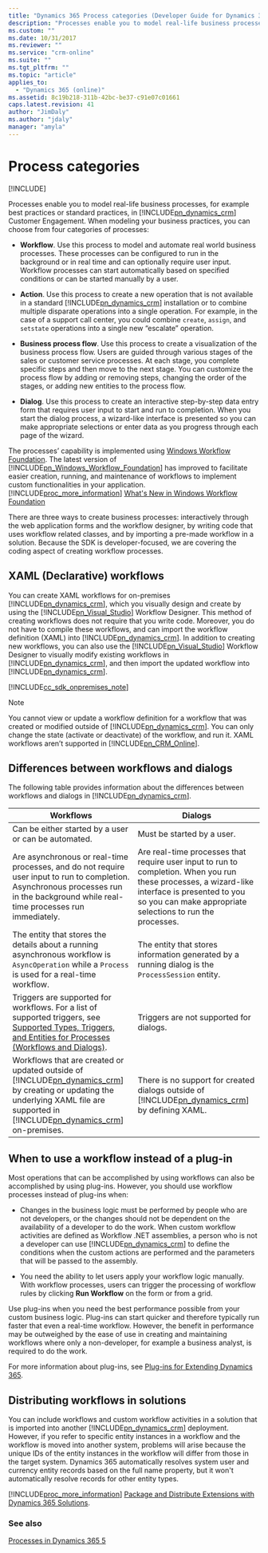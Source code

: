 ```yaml
---
title: "Dynamics 365 Process categories (Developer Guide for Dynamics 365 Customer Engagement) | MicrosoftDocs"
description: "Processes enable you to model real-life business processes, for example best practices or standard practices, in Dynamics 365 Customer Engagement. When modeling your business practices, you can choose from four categories of processes: Workflow, Action, Business Process Flow, and Dialog."
ms.custom: ""
ms.date: 10/31/2017
ms.reviewer: ""
ms.service: "crm-online"
ms.suite: ""
ms.tgt_pltfrm: ""
ms.topic: "article"
applies_to: 
  - "Dynamics 365 (online)"
ms.assetid: 8c19b218-311b-42bc-be37-c91e07c01661
caps.latest.revision: 41
author: "JimDaly"
ms.author: "jdaly"
manager: "amyla"
---
```

# Process categories

[!INCLUDE[](../includes/cc_applies_to_update_9_0_0.md)]

Processes enable you to model real-life business processes, for example best practices or standard practices, in [!INCLUDE[pn_dynamics_crm](../includes/pn-dynamics-crm.md)] Customer Engagement. When modeling your business practices, you can choose from four categories of processes:  
  
- **Workflow**. Use this process to model and automate real world business processes. These processes can be configured to run in the background or in real time and can optionally require user input. Workflow processes can start automatically based on specified conditions or can be started manually by a user.  
  
- **Action**. Use this process to create a new operation that is not available in a standard [!INCLUDE[pn_dynamics_crm](../includes/pn-dynamics-crm.md)] installation or to combine multiple disparate operations into a single operation. For example, in the case of a support call center, you could combine `create`, `assign`, and `setstate` operations into a single new “escalate” operation.  
  
- **Business process flow**. Use this process to create a visualization of the business process flow. Users are guided through various stages of the sales or customer service processes. At each stage, you complete specific steps and then move to the next stage.  You can customize the process flow by adding or removing steps, changing the order of the stages, or adding new entities to the process flow.  
  
- **Dialog**. Use this process to create an  interactive step-by-step data entry form that requires user input to start and run to completion. When you start the dialog process, a wizard-like interface is presented so you can make appropriate selections or enter data as you progress through each page of the wizard.  
  
 The processes’ capability is implemented using [Windows Workflow Foundation](https://msdn.microsoft.com/vstudio/jj684582.aspx). The latest version of [!INCLUDE[pn_Windows_Workflow_Foundation](../includes/pn-windows-workflow-foundation.md)] has improved to facilitate easier creation, running, and maintenance of workflows to implement custom functionalities in your application. [!INCLUDE[proc_more_information](../includes/proc-more-information.md)] [What's New in Windows Workflow Foundation](https://msdn.microsoft.com/library/dd489410.aspx)  
  
 There are three ways to create business processes: interactively through the web application forms and the workflow designer, by writing code that uses workflow related classes, and by importing a pre-made workflow in a solution. Because the SDK is developer-focused, we are covering the coding aspect of creating workflow processes.  
  
<a name="XAMLWorkflows"></a>   
## XAML (Declarative) workflows  
 You can create XAML workflows for on-premises [!INCLUDE[pn_dynamics_crm](../includes/pn-dynamics-crm.md)], which you visually design and create by using the [!INCLUDE[pn_Visual_Studio](../includes/pn-visual-studio.md)] Workflow Designer. This method of creating workflows does not require that you write code. Moreover, you do not have to compile these workflows, and can import the workflow definition (XAML) into [!INCLUDE[pn_dynamics_crm](../includes/pn-dynamics-crm.md)]. In addition to creating new workflows, you can also use the [!INCLUDE[pn_Visual_Studio](../includes/pn-visual-studio.md)] Workflow Designer to visually modify existing workflows in [!INCLUDE[pn_dynamics_crm](../includes/pn-dynamics-crm.md)], and then import the updated workflow into [!INCLUDE[pn_dynamics_crm](../includes/pn-dynamics-crm.md)].  
  
[!INCLUDE[cc_sdk_onpremises_note](../includes/cc-sdk-onpremises-note.md)]
> [!NOTE]
>  You cannot view or update a workflow definition for a workflow that was created or modified outside of [!INCLUDE[pn_dynamics_crm](../includes/pn-dynamics-crm.md)]. You can only change the state (activate or deactivate) of the workflow, and run it. XAML workflows aren’t supported in [!INCLUDE[pn_CRM_Online](../includes/pn-crm-online.md)].  
  
<a name="bkmk_differences"></a>   
## Differences between workflows and dialogs  
 The following table provides information about the differences between workflows and dialogs in [!INCLUDE[pn_dynamics_crm](../includes/pn-dynamics-crm.md)].  
  
|Workflows|Dialogs|  
|---------------|-------------|  
|Can be either started by a user or can be automated.|Must be started by a user.|  
|Are asynchronous or real-time processes, and do not require user input to run to completion. Asynchronous processes run in the background while real-time processes run immediately.|Are real-time processes that require user input to run to completion. When you run these processes, a wizard-like interface is presented to you so you can make appropriate selections to run the processes.|  
|The entity that stores the details about a running asynchronous workflow is `AsyncOperation` while a `Process` is used for a real-time workflow.|The entity that stores information generated by a running dialog is the `ProcessSession` entity.|  
|Triggers are supported for workflows. For a list of supported triggers, see [Supported Types, Triggers, and Entities for Processes (Workflows and Dialogs)](supported-types-triggers-entities-actions-processes.md).|Triggers are not supported for dialogs.|  
|Workflows that are created or updated outside of [!INCLUDE[pn_dynamics_crm](../includes/pn-dynamics-crm.md)] by creating or updating the underlying XAML file are supported in [!INCLUDE[pn_dynamics_crm](../includes/pn-dynamics-crm.md)] on-premises.|There is no support for created dialogs outside of [!INCLUDE[pn_dynamics_crm](../includes/pn-dynamics-crm.md)] by defining XAML.|  
  
<a name="bkmk_whentouse"></a>   
## When to use a workflow instead of a plug-in  
 Most operations that can be accomplished by using workflows can also be accomplished by using plug-ins. However, you should use workflow processes instead of plug-ins when:  
  
-   Changes in the business logic must be performed by people who are not developers, or the changes should not be dependent on the availability of a developer to do the work. When custom workflow activities are defined as Workflow .NET assemblies, a person who is not a developer can use [!INCLUDE[pn_dynamics_crm](../includes/pn-dynamics-crm.md)] to define the conditions when the custom actions are performed and the parameters that will be passed to the assembly.  
  
-   You need the ability to let users apply your workflow logic manually. With workflow processes, users can trigger the processing of workflow rules by clicking **Run Workflow** on the form or from a grid.  
  
 Use plug-ins when you need the best performance possible from your custom business logic. Plug-ins can start quicker and therefore typically run faster that even a real-time workflow. However, the benefit in performance may be outweighed by the ease of use in creating and maintaining workflows where only a non-developer, for example a business analyst, is required to do the work.  
  
 For more information about plug-ins, see [Plug-ins for Extending Dynamics 365](write-plugin-extend-business-processes.md).  
  
## Distributing workflows in solutions  
 You can include workflows and custom workflow activities in a solution that is imported into another [!INCLUDE[pn_dynamics_crm](../includes/pn-dynamics-crm.md)] deployment. However, if you refer to specific entity instances in a workflow and the workflow is moved into another system, problems will arise because the unique IDs of the entity instances in the workflow will differ from those in the target system.  Dynamics 365 automatically resolves system user and currency entity records based on the full name property, but it won't automatically resolve records for other entity types.  
  
 [!INCLUDE[proc_more_information](../includes/proc-more-information.md)] [Package and Distribute Extensions with Dynamics 365 Solutions](package-distribute-extensions-use-solutions.md).  
  
### See also  
 [Processes in Dynamics 365 5](automate-business-processes-customer-engagement.md)
